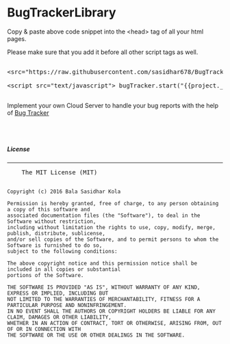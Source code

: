 # BugTrackerLibrary

<p> Copy & paste above code snippet into the &lthead&gt tag of all your html pages. </p>
<p> Please make sure that you add it before all other script tags as well. </p>

<pre>

&ltsrc="https://raw.githubusercontent.com/sasidhar678/BugTrackerLibrary/master/bug_tracker.js"&gt &lt/script&gt

&ltscript src="text/javascript"&gt bugTracker.start("{{project._id}}")&gt &lt/script&gt

</pre>

Implement your own Cloud Server to handle your bug reports with the help of <a href="https://github.com/sasidhar678/BugTracker"> Bug Tracker </a>

<br> <br> 
<h5>License</h5>
<hr>
<pre>
	The MIT License (MIT)
	
	Copyright (c) 2016 Bala Sasidhar Kola
	
	Permission is hereby granted, free of charge, to any person obtaining a copy of this software and 
	associated documentation files (the "Software"), to deal in the Software without restriction, 
	including without limitation the rights to use, copy, modify, merge, publish, distribute, sublicense, 
	and/or sell copies of the Software, and to permit persons to whom the Software is furnished to do so, 
	subject to the following conditions:
	
	The above copyright notice and this permission notice shall be included in all copies or substantial 
	portions of the Software.
	
	THE SOFTWARE IS PROVIDED "AS IS", WITHOUT WARRANTY OF ANY KIND, EXPRESS OR IMPLIED, INCLUDING BUT 
	NOT LIMITED TO THE WARRANTIES OF MERCHANTABILITY, FITNESS FOR A PARTICULAR PURPOSE AND NONINFRINGEMENT. 
	IN NO EVENT SHALL THE AUTHORS OR COPYRIGHT HOLDERS BE LIABLE FOR ANY CLAIM, DAMAGES OR OTHER LIABILITY, 
	WHETHER IN AN ACTION OF CONTRACT, TORT OR OTHERWISE, ARISING FROM, OUT OF OR IN CONNECTION WITH 
	THE SOFTWARE OR THE USE OR OTHER DEALINGS IN THE SOFTWARE.

</pre>
